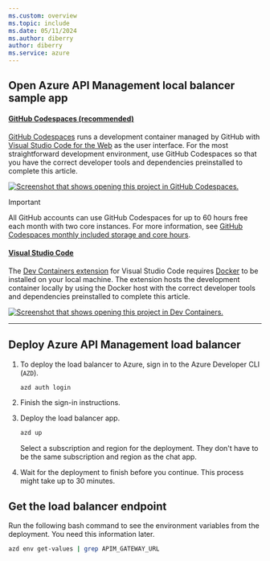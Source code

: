 ```yaml
---
ms.custom: overview
ms.topic: include
ms.date: 05/11/2024
ms.author: diberry
author: diberry
ms.service: azure
---
```


## Open Azure API Management local balancer sample app

#### [GitHub Codespaces (recommended)](#tab/github-codespaces)

[GitHub Codespaces](https://docs.github.com/codespaces) runs a development container managed by GitHub with [Visual Studio Code for the Web](https://code.visualstudio.com/docs/editor/vscode-web) as the user interface. For the most straightforward development environment, use GitHub Codespaces so that you have the correct developer tools and dependencies preinstalled to complete this article.

[![Screenshot that shows opening this project in GitHub Codespaces.](https://github.com/codespaces/badge.svg)](https://codespaces.new/Azure-Samples/openai-aca-lb)

> [!IMPORTANT]
> All GitHub accounts can use GitHub Codespaces for up to 60 hours free each month with two core instances. For more information, see [GitHub Codespaces monthly included storage and core hours](https://docs.github.com/billing/managing-billing-for-github-codespaces/about-billing-for-github-codespaces#monthly-included-storage-and-core-hours-for-personal-accounts).

#### [Visual Studio Code](#tab/visual-studio-code)

The [Dev Containers extension](https://marketplace.visualstudio.com/items?itemName=ms-vscode-remote.remote-containers) for Visual Studio Code requires [Docker](https://docs.docker.com/) to be installed on your local machine. The extension hosts the development container locally by using the Docker host with the correct developer tools and dependencies preinstalled to complete this article.

[![Screenshot that shows opening this project in Dev Containers.](https://img.shields.io/static/v1?label=Dev%20Containers&message=Open&color=blue&logo=visualstudiocode)](https://vscode.dev/redirect?url=vscode://ms-vscode-remote.remote-containers/cloneInVolume?url=https://github.com/Azure-Samples/openai-aca-lb)

---

## Deploy Azure API Management load balancer

1. To deploy the load balancer to Azure, sign in to the Azure Developer CLI (`AZD`).

    ```bash
    azd auth login
    ```

1. Finish the sign-in instructions.
1. Deploy the load balancer app.

    ```bash
    azd up
    ```

    Select a subscription and region for the deployment. They don't have to be the same subscription and region as the chat app.

1. Wait for the deployment to finish before you continue. This process might take up to 30 minutes.

## Get the load balancer endpoint

Run the following bash command to see the environment variables from the deployment. You need this information later.

```bash
azd env get-values | grep APIM_GATEWAY_URL
```

